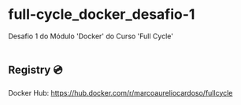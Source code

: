 # full-cycle_docker_desafio-1
 Desafio 1 do Módulo 'Docker' do Curso 'Full Cycle'
<br /><br />
## Registry 💿

Docker Hub: https://hub.docker.com/r/marcoaureliocardoso/fullcycle